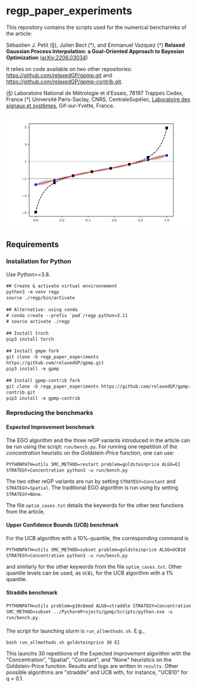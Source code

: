 # regp_paper_experiments

This repository contains the scripts used for the numerical bencharmks of the article:

Sébastien J. Petit (§), Julien Bect (†), and Emmanuel Vazquez (†)
**Relaxed Gaussian Process Interpolation: a Goal-Oriented Approach to Bayesian Optimization**
([arXiv:2206.03034](https://arxiv.org/abs/2206.03034))

It relies on code available on two other repositories: https://github.com/relaxedGP/gpmp.git and https://github.com/relaxedGP/gpmp-contrib.git.

(§) Laboratoire National de Métrologie et d’Essais, 78197 Trappes Cedex, France
(†) Université Paris-Saclay, CNRS, CentraleSupélec,
[Laboratoire des signaux et systèmes](https://l2s.centralesupelec.fr/),
Gif-sur-Yvette, France.  

![Illustration](images/regp_illustration.png)

## Requirements

### Installation for Python

Use Python>=3.8.

```
## Create & activate virtual environnement
python3 -m venv regp
source ./regp/bin/activate

## Alternative: using conda
# conda create --prefix `pwd`/regp python=3.11
# source activate ./regp

## Install troch
pip3 install torch

## Install gmpm fork
git clone -b regp_paper_experiments https://github.com/relaxedGP/gpmp.git
pip3 install -e gpmp

## Install gpmp-contrib fork
git clone -b regp_paper_experiments https://github.com/relaxedGP/gpmp-contrib.git
pip3 install -e gpmp-contrib
```

### Reproducing the benchmarks

#### Expected Improvement benchmark

The EGO algorithm and the three reGP variants introduced in the article can be run using the script: `run/bench.py`.
For running one repetition of the *concentration* heuristic on the *Goldstein-Price* function, one can use:
```
PYTHONPATH=utils SMC_METHOD=restart problem=goldsteinprice ALGO=EI STRATEGY=Concentration python3 -u run/bench.py
```
The two other reGP variants are run by setting `STRATEGY=Constant` and `STRATEGY=Spatial`.
The traditional EGO algorithm is run using by setting `STRATEGY=None`.

The file `optim_cases.txt` details the keywords for the other test functions from the article.

#### Upper Confidence Bounds (UCB) benchmark

For the UCB algorithm with a 10\%-quantile, the corresponding command is
```
PYTHONPATH=utils SMC_METHOD=subset problem=goldsteinprice ALGO=UCB10 STRATEGY=Concentration python3 -u run/bench.py
```
and similarly for the other keywords from the file `optim_cases.txt`. 
Other quantile levels can be used, as `UCB1`, for the UCB algorithm with a 1\% quantile.

#### Straddle benchmark

```
PYTHONPATH=utils problem=g10c6mod ALGO=straddle STRATEGY=Concentration SMC_METHOD=subset ../PycharmProjects/gpmp/Scripts/python.exe -u run/bench.py
```

#### 

The script for launching slurm is `run_allmethods.sh`. E.g.,
```
bash run_allmethods.sh goldsteinprice 30 EI
```
This launchs 30 repetitions of the Expected improvement algorithm with the "Concentration", "Spatial", "Constant", and "None" heuristics on the Goldstein-Price function. Results and logs are written in `results`. Other possible algorithms are "straddle" and UCB with, for instance, "UCB10" for q = 0.1.
